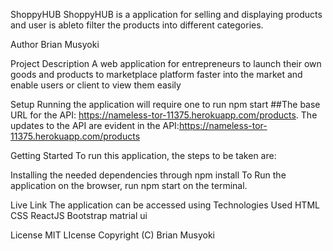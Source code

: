 ShoppyHUB
ShoppyHUB is a application for selling and displaying products and user is ableto filter the products into different categories.

Author Brian Musyoki

Project Description A web application for entrepreneurs to launch their own goods and products  to marketplace platform faster into the market and enable users or client to view them easily

Setup Running the application will require one to run npm start ##The base URL for the API: https://nameless-tor-11375.herokuapp.com/products. The updates to the API are evident in the API:https://nameless-tor-11375.herokuapp.com/products

Getting Started To run this application, the steps to be taken are:

Installing the needed dependencies through npm install To Run the application on the browser, run npm start on the terminal.

Live Link The application can be accessed using 
Technologies Used HTML CSS ReactJS Bootstrap matrial ui

License MIT LIcense Copyright (C) Brian Musyoki